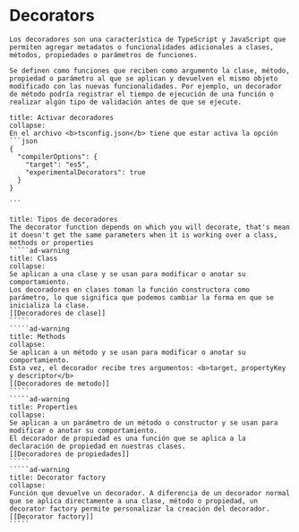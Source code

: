 <i class="time"></i>
<div class="head"><h1>Decorators</h1></div>

````ad-abstract
Los decoradores son una característica de TypeScript y JavaScript que permiten agregar metadatos o funcionalidades adicionales a clases, métodos, propiedades o parámetros de funciones.

Se definen como funciones que reciben como argumento la clase, método, propiedad o parámetro al que se aplican y devuelven el mismo objeto modificado con las nuevas funcionalidades. Por ejemplo, un decorador de método podría registrar el tiempo de ejecución de una función o realizar algún tipo de validación antes de que se ejecute.
````

``````ad-info
title: Activar decoradores
collapse:
En el archivo <b>tsconfig.json</b> tiene que estar activa la opción 
```json
{
  "compilerOptions": {
    "target": "es5",
    "experimentalDecorators": true
  }
}

```

``````

``````ad-info
title: Tipos de decoradores
The decorator function depends on which you will decorate, that's mean it doesn't get the same parameters when it is working over a class, methods or properties
`````ad-warning
title: Class
collapse:
Se aplican a una clase y se usan para modificar o anotar su comportamiento.
Los decoradores en clases toman la función constructora como parámetro, lo que significa que podemos cambiar la forma en que se inicializa la clase.
[[Decoradores de clase]]
`````
`````ad-warning
title: Methods
collapse:
Se aplican a un método y se usan para modificar o anotar su comportamiento.
Esta vez, el decorador recibe tres argumentos: <b>target, propertyKey y descriptor</b>
[[Decoradores de metodo]]
`````
`````ad-warning
title: Properties
collapse:
Se aplican a un parámetro de un método o constructor y se usan para modificar o anotar su comportamiento.
El decorador de propiedad es una función que se aplica a la declaración de propiedad en nuestras clases.
[[Decoradores de propiedades]]
`````
`````ad-warning
title: Decorator factory
collapse:
Función que devuelve un decorador. A diferencia de un decorador normal que se aplica directamente a una clase, método o propiedad, un decorator factory permite personalizar la creación del decorador.
[[Decorator factory]]
`````
``````
